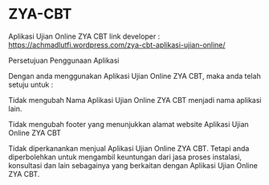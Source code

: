 # ZYA-CBT
Aplikasi Ujian Online ZYA CBT
link developer : https://achmadlutfi.wordpress.com/zya-cbt-aplikasi-ujian-online/

Persetujuan Penggunaan Aplikasi

Dengan anda menggunakan Aplikasi Ujian Online ZYA CBT, maka anda telah setuju untuk :

Tidak mengubah Nama Aplikasi Ujian Online ZYA CBT menjadi nama aplikasi lain.

Tidak mengubah footer yang menunjukkan alamat website Aplikasi Ujian Online ZYA CBT

Tidak diperkanankan menjual Aplikasi Ujian Online ZYA CBT. Tetapi anda diperbolehkan untuk mengambil keuntungan dari jasa proses instalasi, konsultasi dan lain sebagainya yang berkaitan dengan Aplikasi Ujian Online ZYA CBT.
